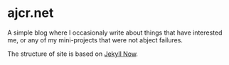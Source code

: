 # ajcr.net

A simple blog where I occasionaly write about things that have interested me, or any of my mini-projects that were not abject failures.

The structure of site is based on [Jekyll Now](https://github.com/barryclark/jekyll-now).
